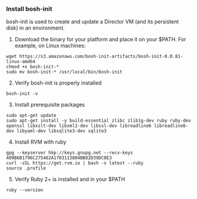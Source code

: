 ### Install bosh-init

bosh-init is used to create and update a Director VM (and its persistent disk) in an environment.

1. Download the binary for your platform and place it on your $PATH. For example, on Linux machines:
```
wget https://s3.amazonaws.com/bosh-init-artifacts/bosh-init-0.0.81-linux-amd64
chmod +x bosh-init-*
sudo mv bosh-init-* /usr/local/bin/bosh-init
```

2. Verify bosh-init is properly installed
```
bosh-init -v
```

3. Install prerequisite packages
```
sudo apt-get update
sudo apt-get install -y build-essential zlibc zlib1g-dev ruby ruby-dev openssl libxslt-dev libxml2-dev libssl-dev libreadline6 libreadline6-dev libyaml-dev libsqlite3-dev sqlite3
```

4. Install RVM with ruby
```
gpg --keyserver hkp://keys.gnupg.net --recv-keys 409B6B1796C275462A1703113804BB82D39DC0E3
curl -sSL https://get.rvm.io | bash -s latest --ruby
source .profile
```

5. Verify Ruby 2+ is installed and in your $PATH
```
ruby --version
```

